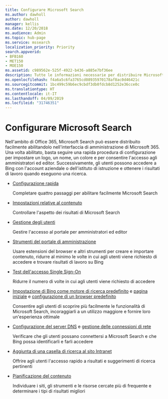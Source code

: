 ```yaml
---
title: Configurare Microsoft Search
ms.author: dawholl
author: dawholl
manager: kellis
ms.date: 12/20/2018
ms.audience: Admin
ms.topic: hub-page
ms.service: mssearch
localization_priority: Priority
search.appverid:
- BFB160
- MET150
- MOE150
ms.assetid: c989562e-525f-4922-b436-a885e7bf36ee
description: Tutte le informazioni necessarie per distribuire Microsoft Search nell'organizzazione
ms.openlocfilehash: f4a6a5c6fa3765cd08935970178af8ac0d46421c
ms.sourcegitcommit: 1bc499c59b6ec9cbdf3db0fdcb8d1252e36cce0c
ms.translationtype: HT
ms.contentlocale: it-IT
ms.lasthandoff: 04/09/2019
ms.locfileid: "31746351"
---
```

# <a name="set-up-microsoft-search"></a>Configurare Microsoft Search

Nell'ambito di Office 365, Microsoft Search può essere distribuito facilmente abilitandolo nell'interfaccia di amministrazione di Microsoft 365. Una volta abilitato, basta seguire una rapida procedura di configurazione per impostare un logo, un nome, un colore e per consentire l'accesso agli amministratori ed editor. Successivamente, gli utenti possono accedere a Bing con l'account aziendale o dell'istituto di istruzione e ottenere i risultati di lavoro quando eseguono una ricerca.

- [Configurazione rapida](quick-set-up.md)
    
    Completare quattro passaggi per abilitare facilmente Microsoft Search

- [Impostazioni relative al contenuto](content-settings.md)
    
    Controllare l'aspetto dei risultati di Microsoft Search
    
- [Gestione degli utenti](add-users.md)
    
    Gestire l'accesso al portale per amministratori ed editor
    
- [Strumenti del portale di amministrazione](admin-portal-tools.md)
    
    Usare estensioni del browser e altri strumenti per creare e importare contenuto, ridurre al minimo le volte in cui agli utenti viene richiesto di accedere e trovare risultati di lavoro su Bing
    
- [Test dell'accesso Single Sign-On](test-single-sign-on.md)
    
    Ridurre il numero di volte in cui agli utenti viene richiesto di accedere
    
- [Impostazione di Bing come motore di ricerca predefinito](set-default-search-engine.md) e [pagina iniziale](set-default-homepage.md) e [configurazione di un browser predefinito](set-default-browser.md)
    
    Consentire agli utenti di scoprire più facilmente le funzionalità di Microsoft Search, incoraggiarli a un utilizzo maggiore e fornire loro un'esperienza ottimale
    
- [Configurazione del server DNS](advanced-dns-configuration.md) e [gestione delle connessioni di rete](manage-network-connections.md)
    
    Verificare che gli utenti possano connettersi a Microsoft Search e che Bing possa identificarli e farli accedere

- [Aggiunta di una casella di ricerca al sito Intranet](add-a-search-box-to-your-intranet-site.md)

    Offrire agli utenti l'accesso rapido a risultati e suggerimenti di ricerca pertinenti

- [Pianificazione del contenuto](plan-your-content.md)
    
    Individuare i siti, gli strumenti e le risorse cercate più di frequente e determinare i tipi di risultati migliori

  

